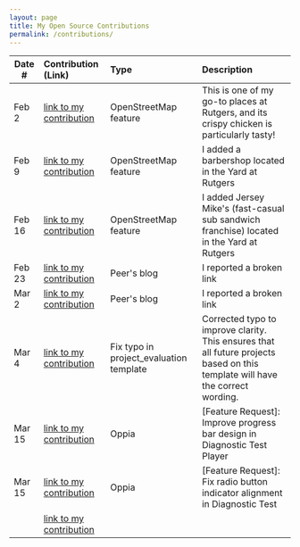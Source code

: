 ```yaml
---
layout: page
title: My Open Source Contributions
permalink: /contributions/
---
```


<!--
Type of the contribution should be "Wikipedia edit", "OpenStreet Map feature", "Documentation", "Course website", "Blog",
"Browser Add-on", etc.

The description should include a brief summary of what you did.

The link should bring us to a public page that shows your contribution. 

Replace the first row with your own contribution. 

-->

| Date #       | Contribution (Link)  | Type  | Description |
|---|:---|:---|:---|
|Feb 2|[link to my contribution](https://www.openstreetmap.org/changeset/162914255#map=19/40.499536/-74.448535)|OpenStreetMap feature|This is one of my go-to places at Rutgers, and its crispy chicken is particularly tasty!|
|Feb 9|[link to my contribution](https://www.openstreetmap.org/?#map=19/40.499522/-74.448898)|OpenStreetMap feature|I added a barbershop located in the Yard at Rutgers|
|Feb 16|[link to my contribution](https://www.openstreetmap.org/?#map=19/40.499509/-74.448922)|OpenStreetMap feature|I added Jersey Mike's (fast-casual sub sandwich franchise) located in the Yard at Rutgers|
|Feb 23|[link to my contribution](https://github.com/ossd-s25/shamaamahh-weekly/issues/1)|Peer's blog|I reported a broken link|
|Mar 2|[link to my contribution](https://github.com/ossd-s25/AndreaTang123-weekly/issues/2)|Peer's blog|I reported a broken link|
|Mar 4|[link to my contribution](https://github.com/ossd-s25/project-evaluation/blob/main/template_evaluation.md)|Fix typo in project_evaluation template|Corrected typo to improve clarity. This ensures that all future projects based on this template will have the correct wording.|
|Mar 15|[link to my contribution](https://github.com/oppia/oppia/issues/22147)|Oppia|[Feature Request]: Improve progress bar design in Diagnostic Test Player|
|Mar 15|[link to my contribution](https://github.com/oppia/oppia/issues/22148)|Oppia|[Feature Request]: Fix radio button indicator alignment in Diagnostic Test|
| |[link to my contribution]()|||
